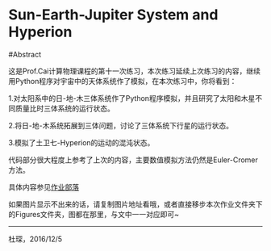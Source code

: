 # Sun-Earth-Jupiter System and Hyperion


#Abstract

这是Prof.Cai计算物理课程的第十一次练习，本次练习延续上次练习的内容，继续用Python程序对宇宙中的天体系统作了模拟，在本次练习中，你将看到：

1.对太阳系中的日-地-木三体系统作了Python程序模拟，并且研究了太阳和木星不同质量比时三体系统的运行状态。

2.将日-地-木系统拓展到三体问题，讨论了三体系统下行星的运行状态。

3.模拟了土卫七-Hyperion的运动的混沌状态。

代码部分很大程度上参考了上次的内容，主要数值模拟方法仍然是Euler-Cromer方法。

具体内容参见[作业部落](https://www.zybuluo.com/Chenducvke/note/581131)

如果图片显示不出来的话，请复制图片地址看哦，或者直接移步本次作业文件夹下的Figures文件夹，图都在那里，与文中一一对应即可~
***
杜琛，2016/12/5
